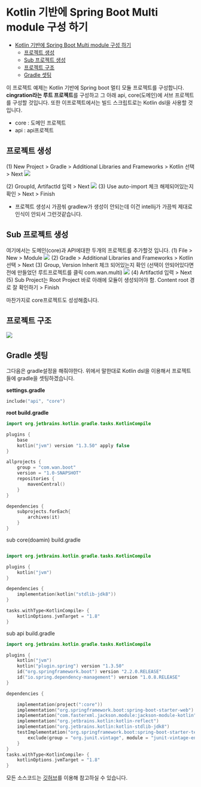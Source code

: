 # Kotlin 기반에 Spring Boot Multi module 구성 하기

<!-- TOC -->

- [Kotlin 기반에 Spring Boot Multi module 구성 하기](#kotlin-%EA%B8%B0%EB%B0%98%EC%97%90-spring-boot-multi-module-%EA%B5%AC%EC%84%B1-%ED%95%98%EA%B8%B0)
    - [프로젝트 생성](#%ED%94%84%EB%A1%9C%EC%A0%9D%ED%8A%B8-%EC%83%9D%EC%84%B1)
    - [Sub 프로젝트 생성](#sub-%ED%94%84%EB%A1%9C%EC%A0%9D%ED%8A%B8-%EC%83%9D%EC%84%B1)
    - [프로젝트 구조](#%ED%94%84%EB%A1%9C%EC%A0%9D%ED%8A%B8-%EA%B5%AC%EC%A1%B0)
    - [Gradle 셋팅](#gradle-%EC%85%8B%ED%8C%85)

<!-- /TOC -->

이 프로젝트 예제는 Kotlin 기반에 Spring boot 멀티 모듈 프로젝트를 구성합니다. **cingration라는 루트 프로젝트**를 구성하고 그 아래 api, core(도메인)에 서브 프로젝트를 구성할 것입니다. 또한 이프로젝트에서는 빌드 스크립트로는 Kotlin dsl을 사용할 것입니다.

* core : 도메인 프로젝트
* api : api프로젝트


## 프로젝트 생성
(1) New Project > Gradle > Additional Libraries and Frameworks > Kotlin 선택 > Next
![](https://i.imgur.com/PTBI2lN.png)

(2) GroupId, ArtifactId 입력 > Next
![](https://i.imgur.com/jaCtJSa.png)
(3) Use auto-import 체크 해제되어있는지 확인 > Next > Finish

* 프로젝트 생성시 가끔씪 gradlew가 생성이 안되는데 이건 intellij가 가끔씩 제대로 인식이 안되서 그런것같습니다.

## Sub 프로젝트 생성

여기에서는 도메인(core)과 API에대한 두개의 프로젝트를 추가할것 입니다.
(1) File > New > Module
![](https://i.imgur.com/qlxYIcV.png)
(2) Gradle > Additional Libraries and Frameworks > Kotlin 선택 > Next
(3) Group, Version Inherit 체크 되어있는지 확인 (선택이 안되어있다면 전에 만들었던 루트프로젝트를 클릭 com.wan.multi)
![](https://i.imgur.com/RLphGAe.png)
(4) ArtifactId 입력 > Next
(5) Sub Project는 Root Project 바로 아래에 모듈이 생성되어야 함. Content root 경로 잘 확인하기 > Finish

마찬가지로 core프로젝트도 성성해줍니다.


## 프로젝트 구조

![](https://i.imgur.com/1yrPjFb.png)


## Gradle 셋팅

그다음은 gradle설정을 해줘야한다. 위에서 말한대로 Kotlin dsl을 이용해서 프로젝트들에 gradle을 셋팅하겠습니다.

**settings.gradle**
```kotlin
include("api", "core")
```


**root build.gradle**
```kotlin
import org.jetbrains.kotlin.gradle.tasks.KotlinCompile

plugins {
    base
    kotlin("jvm") version "1.3.50" apply false
}

allprojects {
    group = "com.wan.boot"
    version = "1.0-SNAPSHOT"
    repositories {
        mavenCentral()
    }
}

dependencies {
    subprojects.forEach{
        archives(it)
    }
}
```

sub core(doamin) build.gradle
```kotlin

import org.jetbrains.kotlin.gradle.tasks.KotlinCompile

plugins {
    kotlin("jvm")
}

dependencies {
    implementation(kotlin("stdlib-jdk8"))
}

tasks.withType<KotlinCompile> {
    kotlinOptions.jvmTarget = "1.8"
}
```
sub api build.gradle

```kotlin
import org.jetbrains.kotlin.gradle.tasks.KotlinCompile

plugins {
    kotlin("jvm")
    kotlin("plugin.spring") version "1.3.50"
    id("org.springframework.boot") version "2.2.0.RELEASE"
    id("io.spring.dependency-management") version "1.0.8.RELEASE"
}

dependencies {

    implementation(project(":core"))
    implementation("org.springframework.boot:spring-boot-starter-web")
    implementation("com.fasterxml.jackson.module:jackson-module-kotlin")
    implementation("org.jetbrains.kotlin:kotlin-reflect")
    implementation("org.jetbrains.kotlin:kotlin-stdlib-jdk8")
    testImplementation("org.springframework.boot:spring-boot-starter-test") {
        exclude(group = "org.junit.vintage", module = "junit-vintage-engine")
    }
}
tasks.withType<KotlinCompile> {
    kotlinOptions.jvmTarget = "1.8"
}
```



모든 소스코드는 [깃허브](https://github.com/minwan1/blog-example/tree/master/kotlin-multi-module)를 이용해 참고하실 수 있습니다.
